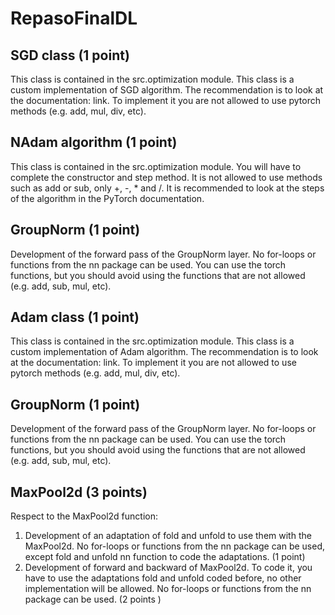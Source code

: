 # RepasoFinalDL


## SGD class (1 point)

This class is contained in the src.optimization module. This class is a custom implementation of SGD algorithm. The recommendation is to look at the documentation: link. To implement it you are not allowed to use pytorch methods (e.g. add, mul, div, etc).

## NAdam algorithm (1 point)

This class is contained in the src.optimization module. You will have to complete the constructor and step method. It is not allowed to use methods such as add or sub, only +, -, * and /. 
It is recommended to look at the steps of the algorithm in the PyTorch documentation.

## GroupNorm (1 point)

Development of the forward pass of the GroupNorm layer. No for-loops or functions from the nn package
can be used.
You can use the torch functions, but you should avoid using the functions that are not allowed (e.g. add, sub, mul, etc).

## Adam class (1 point)

This class is contained in the src.optimization module. This class is a custom implementation of Adam algorithm. The recommendation is to look at the documentation: link. To implement it you are not allowed to use pytorch methods (e.g. add, mul, div, etc).

## GroupNorm (1 point)

Development of the forward pass of the GroupNorm layer. No for-loops or functions from the nn package can be used.
You can use the torch functions, but you should avoid using the functions that are not allowed (e.g. add, sub, mul, etc).
## MaxPool2d (3 points)

Respect to the MaxPool2d function:
1. Development of an adaptation of fold and unfold to use them with the MaxPool2d. No for-loops
or functions from the nn package can be used, except fold and unfold nn function to code the
adaptations. (1 point)
2. Development of forward and backward of MaxPool2d. To code it, you have to use the adaptations
fold and unfold coded before, no other implementation will be allowed. No for-loops or functions
from the nn package can be used. (2 points )